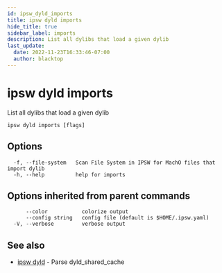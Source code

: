 ```yaml
---
id: ipsw_dyld_imports
title: ipsw dyld imports
hide_title: true
sidebar_label: imports
description: List all dylibs that load a given dylib
last_update:
  date: 2022-11-23T16:33:46-07:00
  author: blacktop
---
```

# ipsw dyld imports

List all dylibs that load a given dylib

```
ipsw dyld imports [flags]
```

## Options

```
  -f, --file-system   Scan File System in IPSW for MachO files that import dylib
  -h, --help          help for imports
```

## Options inherited from parent commands

```
      --color           colorize output
      --config string   config file (default is $HOME/.ipsw.yaml)
  -V, --verbose         verbose output
```

## See also

* [ipsw dyld](/docs/cli/dyld/ipsw_dyld)	 - Parse dyld_shared_cache

